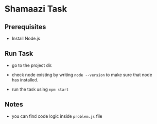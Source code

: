 # Shamaazi Task

## Prerequisites

- Install Node.js

## Run Task

- go to the project dir.

- check node existing by writing `node --version` to make sure that node has
  installed.
- run the task using `npm start`

## Notes

- you can find code logic inside `problem.js` file
